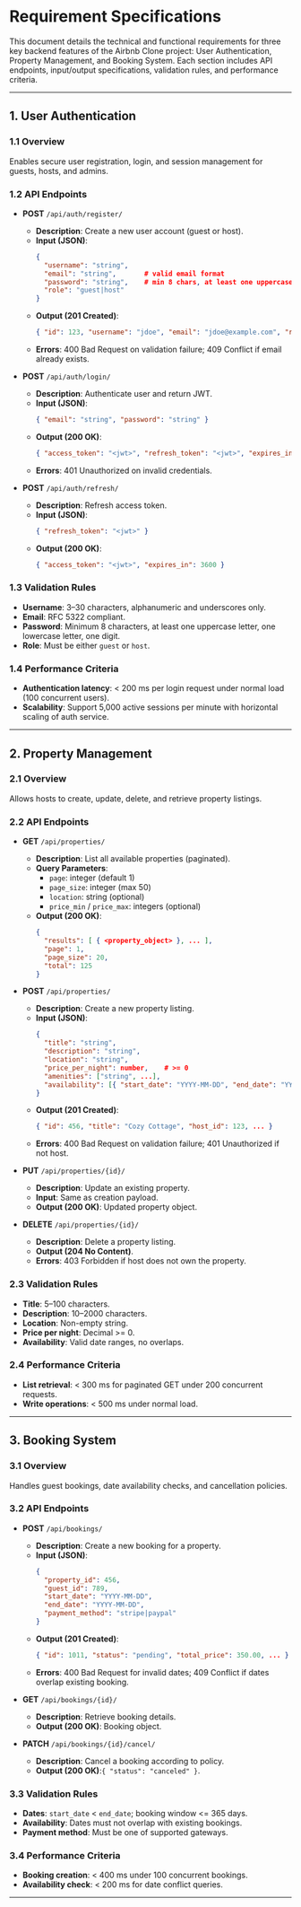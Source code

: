 # Requirement Specifications

This document details the technical and functional requirements for three key backend features of the Airbnb Clone project: User Authentication, Property Management, and Booking System. Each section includes API endpoints, input/output specifications, validation rules, and performance criteria.

---
## 1. User Authentication

### 1.1 Overview
Enables secure user registration, login, and session management for guests, hosts, and admins.

### 1.2 API Endpoints
- **POST** `/api/auth/register/`
  - **Description**: Create a new user account (guest or host).
  - **Input (JSON)**:
    ```json
    {
      "username": "string",
      "email": "string",       # valid email format
      "password": "string",    # min 8 chars, at least one uppercase, one digit
      "role": "guest|host"
    }
    ```
  - **Output (201 Created)**:
    ```json
    { "id": 123, "username": "jdoe", "email": "jdoe@example.com", "role": "guest" }
    ```
  - **Errors**: 400 Bad Request on validation failure; 409 Conflict if email already exists.

- **POST** `/api/auth/login/`
  - **Description**: Authenticate user and return JWT.
  - **Input (JSON)**:
    ```json
    { "email": "string", "password": "string" }
    ```
  - **Output (200 OK)**:
    ```json
    { "access_token": "<jwt>", "refresh_token": "<jwt>", "expires_in": 3600 }
    ```
  - **Errors**: 401 Unauthorized on invalid credentials.

- **POST** `/api/auth/refresh/`
  - **Description**: Refresh access token.
  - **Input (JSON)**:
    ```json
    { "refresh_token": "<jwt>" }
    ```
  - **Output (200 OK)**:
    ```json
    { "access_token": "<jwt>", "expires_in": 3600 }
    ```

### 1.3 Validation Rules
- **Username**: 3–30 characters, alphanumeric and underscores only.
- **Email**: RFC 5322 compliant.
- **Password**: Minimum 8 characters, at least one uppercase letter, one lowercase letter, one digit.
- **Role**: Must be either `guest` or `host`.

### 1.4 Performance Criteria
- **Authentication latency**: < 200 ms per login request under normal load (100 concurrent users).
- **Scalability**: Support 5,000 active sessions per minute with horizontal scaling of auth service.

---
## 2. Property Management

### 2.1 Overview
Allows hosts to create, update, delete, and retrieve property listings.

### 2.2 API Endpoints
- **GET** `/api/properties/`
  - **Description**: List all available properties (paginated).
  - **Query Parameters**:
    - `page`: integer (default 1)
    - `page_size`: integer (max 50)
    - `location`: string (optional)
    - `price_min` / `price_max`: integers (optional)
  - **Output (200 OK)**:
    ```json
    {
      "results": [ { <property_object> }, ... ],
      "page": 1,
      "page_size": 20,
      "total": 125
    }
    ```

- **POST** `/api/properties/`
  - **Description**: Create a new property listing.
  - **Input (JSON)**:
    ```json
    {
      "title": "string",
      "description": "string",
      "location": "string",
      "price_per_night": number,    # >= 0
      "amenities": ["string", ...],
      "availability": [{ "start_date": "YYYY-MM-DD", "end_date": "YYYY-MM-DD" }, ...]
    }
    ```
  - **Output (201 Created)**:
    ```json
    { "id": 456, "title": "Cozy Cottage", "host_id": 123, ... }
    ```
  - **Errors**: 400 Bad Request on validation failure; 401 Unauthorized if not host.

- **PUT** `/api/properties/{id}/`
  - **Description**: Update an existing property.
  - **Input**: Same as creation payload.
  - **Output (200 OK)**: Updated property object.

- **DELETE** `/api/properties/{id}/`
  - **Description**: Delete a property listing.
  - **Output (204 No Content)**.
  - **Errors**: 403 Forbidden if host does not own the property.

### 2.3 Validation Rules
- **Title**: 5–100 characters.
- **Description**: 10–2000 characters.
- **Location**: Non-empty string.
- **Price per night**: Decimal >= 0.
- **Availability**: Valid date ranges, no overlaps.

### 2.4 Performance Criteria
- **List retrieval**: < 300 ms for paginated GET under 200 concurrent requests.
- **Write operations**: < 500 ms under normal load.

---
## 3. Booking System

### 3.1 Overview
Handles guest bookings, date availability checks, and cancellation policies.

### 3.2 API Endpoints
- **POST** `/api/bookings/`
  - **Description**: Create a new booking for a property.
  - **Input (JSON)**:
    ```json
    {
      "property_id": 456,
      "guest_id": 789,
      "start_date": "YYYY-MM-DD",
      "end_date": "YYYY-MM-DD",
      "payment_method": "stripe|paypal"
    }
    ```
  - **Output (201 Created)**:
    ```json
    { "id": 1011, "status": "pending", "total_price": 350.00, ... }
    ```
  - **Errors**: 400 Bad Request for invalid dates; 409 Conflict if dates overlap existing booking.

- **GET** `/api/bookings/{id}/`
  - **Description**: Retrieve booking details.
  - **Output (200 OK)**: Booking object.

- **PATCH** `/api/bookings/{id}/cancel/`
  - **Description**: Cancel a booking according to policy.
  - **Output (200 OK)**:`{ "status": "canceled" }`.

### 3.3 Validation Rules
- **Dates**: `start_date` < `end_date`; booking window <= 365 days.
- **Availability**: Dates must not overlap with existing bookings.
- **Payment method**: Must be one of supported gateways.

### 3.4 Performance Criteria
- **Booking creation**: < 400 ms under 100 concurrent bookings.
- **Availability check**: < 200 ms for date conflict queries.

---
